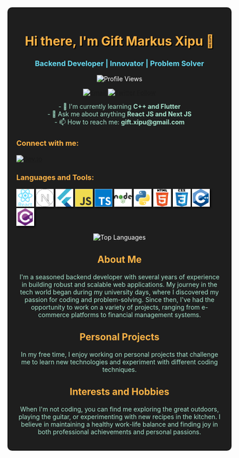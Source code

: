 <div style="background-color: #1E1E1E; color: #FFFFFF; padding: 20px; border-radius: 10px;">
<h1 align="center" style="color: #FFB347; text-shadow: 2px 2px #000000;">Hi there, I'm Gift Markus Xipu 👋</h1>

<h3 align="center" style="color: #66D9EF;">Backend Developer | Innovator | Problem Solver</h3>

<p align="center">
   <img src="https://komarev.com/ghpvc/?username=gift-xipu&label=Profile%20views&color=FFB347&style=flat" alt="Profile Views" />
</p>

<p align="center">
   <a href="mailto:gift.xipu@gmail.com">
       <img src="https://img.shields.io/badge/Email-gift.xipu%40gmail.com-%23D14836?style=for-the-badge&logo=gmail" alt="Email">
   </a>
   <a href="https://twitter.com/">
       <img src="https://img.shields.io/twitter/follow/gift_xipu?style=social&logo=twitter" alt="Twitter Follow">
   </a>
</p>

<p align="center" style="color: #A8E6CF;">
   - 🌱 I'm currently learning <strong>C++ and Flutter</strong>
   <br>
   - 💬 Ask me about anything <strong>React JS and Next JS</strong>
   <br>
   - 📫 How to reach me: <strong>gift.xipu@gmail.com</strong>
</p>

<h3 align="left" style="color: #FFB347;">Connect with me:</h3>

<p align="left">
   <a href="https://dev.to/giftxipu">
       <img src="https://img.shields.io/badge/Dev.to-giftxipu-%230A0A0A?style=for-the-badge&logo=dev.to" alt="Dev.to">
   </a>
</p>

<h3 align="left" style="color: #FFB347;">Languages and Tools:</h3>

<p align="left">
   <img src="https://raw.githubusercontent.com/devicons/devicon/master/icons/react/react-original-wordmark.svg" alt="React" width="40" height="40" style="filter: drop-shadow(2px 2px 2px #000000);" />
   <img src="https://raw.githubusercontent.com/devicons/devicon/master/icons/nextjs/nextjs-line.svg" alt="Next.js" width="40" height="40" style="filter: drop-shadow(2px 2px 2px #000000);" />
   <img src="https://raw.githubusercontent.com/devicons/devicon/master/icons/flutter/flutter-original.svg" alt="Flutter" width="40" height="40" style="filter: drop-shadow(2px 2px 2px #000000);" />
   <img src="https://raw.githubusercontent.com/devicons/devicon/master/icons/javascript/javascript-original.svg" alt="JavaScript" width="40" height="40" style="filter: drop-shadow(2px 2px 2px #000000);" />
   <img src="https://raw.githubusercontent.com/devicons/devicon/master/icons/typescript/typescript-original.svg" alt="TypeScript" width="40" height="40" style="filter: drop-shadow(2px 2px 2px #000000);" />
   <img src="https://raw.githubusercontent.com/devicons/devicon/master/icons/nodejs/nodejs-original-wordmark.svg" alt="Node.js" width="40" height="40" style="filter: drop-shadow(2px 2px 2px #000000);" />
   <img src="https://raw.githubusercontent.com/devicons/devicon/master/icons/python/python-original.svg" alt="Python" width="40" height="40" style="filter: drop-shadow(2px 2px 2px #000000);" />
   <img src="https://raw.githubusercontent.com/devicons/devicon/master/icons/html5/html5-original-wordmark.svg" alt="HTML5" width="40" height="40" style="filter: drop-shadow(2px 2px 2px #000000);" />
   <img src="https://raw.githubusercontent.com/devicons/devicon/master/icons/css3/css3-original-wordmark.svg" alt="CSS3" width="40" height="40" style="filter: drop-shadow(2px 2px 2px #000000);" />
   <img src="https://raw.githubusercontent.com/devicons/devicon/master/icons/cplusplus/cplusplus-original.svg" alt="C++" width="40" height="40" style="filter: drop-shadow(2px 2px 2px #000000);" />
   <img src="https://raw.githubusercontent.com/devicons/devicon/master/icons/csharp/csharp-original.svg" alt="C#" width="40" height="40" style="filter: drop-shadow(2px 2px 2px #000000);" />
</p>

<p align="center">
   <img src="https://github-readme-stats.vercel.app/api/top-langs/?username=gift-xipu&layout=compact&theme=radical" alt="Top Languages">
</p>

<h2 align="center" style="color: #FFB347;">About Me</h2>

<p align="center" style="color: #A8E6CF;">I'm a seasoned backend developer with several years of experience in building robust and scalable web applications. My journey in the tech world began during my university days, where I discovered my passion for coding and problem-solving. Since then, I've had the opportunity to work on a variety of projects, ranging from e-commerce platforms to financial management systems.</p>

<h2 align="center" style="color: #FFB347;">Personal Projects</h2>

<p align="center" style="color: #A8E6CF;">In my free time, I enjoy working on personal projects that challenge me to learn new technologies and experiment with different coding techniques.</p>

<h2 align="center" style="color: #FFB347;">Interests and Hobbies</h2>

<p align="center" style="color: #A8E6CF;">When I'm not coding, you can find me exploring the great outdoors, playing the guitar, or experimenting with new recipes in the kitchen. I believe in maintaining a healthy work-life balance and finding joy in both professional achievements and personal passions.</p>
</div>

